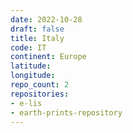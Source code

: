 ```yaml
---
date: 2022-10-28
draft: false
title: Italy
code: IT
continent: Europe
latitude:
longitude:
repo_count: 2
repositories:
- e-lis
- earth-prints-repository
---
```




